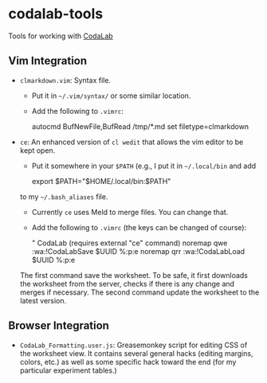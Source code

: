 # codalab-tools
Tools for working with [CodaLab](https://github.com/codalab/codalab-cli)

## Vim Integration

* `clmarkdown.vim`: Syntax file.
  * Put it in `~/.vim/syntax/` or some similar location.
  * Add the following to `.vimrc`:

    autocmd BufNewFile,BufRead /tmp/*.md set filetype=clmarkdown

* `ce`: An enhanced version of `cl wedit` that allows the vim editor to be kept open.
  * Put it somewhere in your `$PATH` (e.g., I put it in `~/.local/bin` and add

    export $PATH="$HOME/.local/bin:$PATH"

  to my `~/.bash_aliases` file.

  * Currently `ce` uses Meld to merge files. You can change that.

  * Add the following to `.vimrc` (the keys can be changed of course):

    " CodaLab (requires external "ce" command)
    noremap qwe :wa<CR>:!CodaLabSave $UUID %:p<CR>:e<CR>
    noremap qrr :wa<CR>:!CodaLabLoad $UUID %:p<CR>:e<CR>

  The first command save the worksheet. To be safe, it first downloads the worksheet 
  from the server, checks if there is any change and merges if necessary.
  The second command update the worksheet to the latest version.

## Browser Integration

* `CodaLab_Formatting.user.js`: Greasemonkey script for editing CSS of the worksheet view.
  It contains several general hacks (editing margins, colors, etc.)
  as well as some specific hack toward the end (for my particular experiment tables.)

